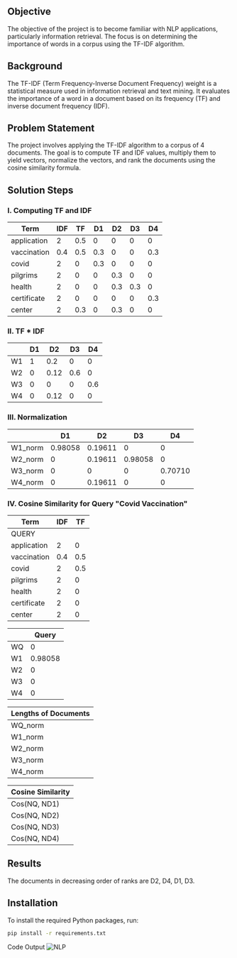 ## Objective

The objective of the project is to become familiar with NLP applications, particularly information retrieval. The focus is on determining the importance of words in a corpus using the TF-IDF algorithm.

## Background

The TF-IDF (Term Frequency-Inverse Document Frequency) weight is a statistical measure used in information retrieval and text mining. It evaluates the importance of a word in a document based on its frequency (TF) and inverse document frequency (IDF).

## Problem Statement

The project involves applying the TF-IDF algorithm to a corpus of 4 documents. The goal is to compute TF and IDF values, multiply them to yield vectors, normalize the vectors, and rank the documents using the cosine similarity formula.

## Solution Steps

### I. Computing TF and IDF

| Term         | IDF | TF   | D1  | D2  | D3  | D4  |
|--------------|-----|------|-----|-----|-----|-----|
| application  | 2   | 0.5  | 0   | 0   | 0   | 0   |
| vaccination  | 0.4 | 0.5  | 0.3 | 0   | 0   | 0.3 |
| covid        | 2   | 0    | 0.3 | 0   | 0   | 0   |
| pilgrims     | 2   | 0    | 0   | 0.3 | 0   | 0   |
| health       | 2   | 0    | 0   | 0.3 | 0.3 | 0   |
| certificate  | 2   | 0    | 0   | 0   | 0   | 0.3 |
| center       | 2   | 0.3  | 0   | 0.3 | 0   | 0   |

### II. TF * IDF

|         | D1  | D2  | D3  | D4  |
|---------|-----|-----|-----|-----|
| W1      | 1   | 0.2 | 0   | 0   | 0   | 0   |
| W2      | 0   | 0.12| 0.6 | 0   | 0   | 0.6 |
| W3      | 0   | 0   | 0   | 0.6 | 0.6 | 0   |
| W4      | 0   | 0.12| 0   | 0   | 0   | 0.6 |

### III. Normalization

|         | D1            | D2            | D3            | D4            |
|---------|---------------|---------------|---------------|---------------|
| W1_norm | 0.98058       | 0.19611       | 0             | 0             |
| W2_norm | 0             | 0.19611       | 0.98058       | 0             |
| W3_norm | 0             | 0             | 0             | 0.70710       |
| W4_norm | 0             | 0.19611       | 0             | 0             |

### IV. Cosine Similarity for Query "Covid Vaccination"

| Term         | IDF | TF   |
|--------------|-----|------|
| QUERY        |     |      |
| application  | 2   | 0    |
| vaccination  | 0.4 | 0.5  |
| covid        | 2   | 0.5  |
| pilgrims     | 2   | 0    |
| health       | 2   | 0    |
| certificate  | 2   | 0    |
| center       | 2   | 0    |

|         | Query         |
|---------|---------------|
| WQ      | 0             |
| W1      | 0.98058       |
| W2      | 0             |
| W3      | 0             |
| W4      | 0             |

| Lengths of Documents |
|----------------------|
| WQ_norm              | 0.99999       |
| W1_norm              | 0.99999       |
| W2_norm              | 1.400         |
| W3_norm              | 0.99999       |
| W4_norm              | 0.99999       |

| Cosine Similarity |
|-------------------|
| Cos(NQ, ND1)       | 0.03845       |
| Cos(NQ, ND2)       | 0.7142        |
| Cos(NQ, ND3)       | 0             |
| Cos(NQ, ND4)       | 0.03845       |

## Results

The documents in decreasing order of ranks are D2, D4, D1, D3.


## Installation

To install the required Python packages, run:

```bash
pip install -r requirements.txt
```
 Code Output
![NLP](https://github.com/ZiadAlgrafi/TF-IDF/assets/117011801/34184275-e822-48cb-bb91-8cf913981a4e)
